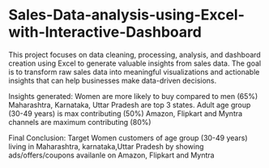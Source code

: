 # Sales-Data-analysis-using-Excel-with-Interactive-Dashboard
This project focuses on data cleaning, processing, analysis, and dashboard creation using Excel to generate valuable insights from sales data. The goal is to transform raw sales data into meaningful visualizations and actionable insights that can help businesses make data-driven decisions.

Insights generated:
Women are more likely to buy compared to men (65%)
Maharashtra, Karnataka, Uttar Pradesh are top 3 states.
Adult age group (30-49 years) is max contributing (50%)
Amazon, Flipkart and Myntra channels are maximum contributing (80%)

Final Conclusion:
Target Women customers of age group (30-49 years) living in Maharashtra, karnataka,Uttar Pradesh by showing ads/offers/coupons availanle on Amazon, Flipkart and Myntra 
